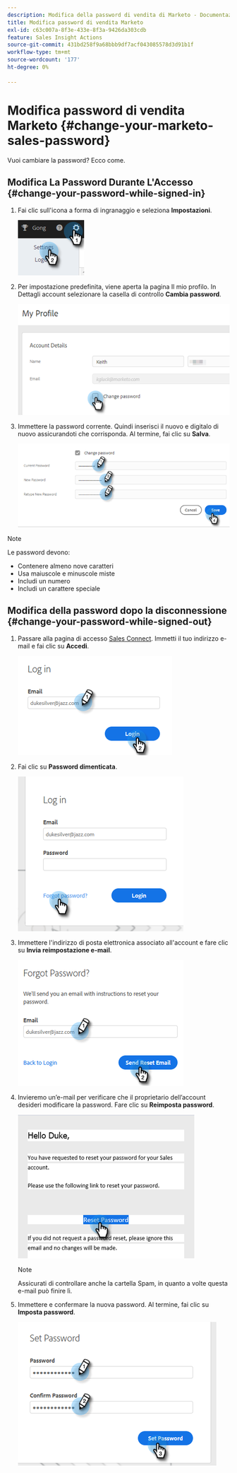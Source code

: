 ```yaml
---
description: Modifica della password di vendita di Marketo - Documentazione di Marketo - Documentazione del prodotto
title: Modifica password di vendita Marketo
exl-id: c63c007a-8f3e-433e-8f3a-9426da303cdb
feature: Sales Insight Actions
source-git-commit: 431bd258f9a68bbb9df7acf043085578d3d91b1f
workflow-type: tm+mt
source-wordcount: '177'
ht-degree: 0%

---
```


# Modifica password di vendita Marketo {#change-your-marketo-sales-password}

Vuoi cambiare la password? Ecco come.

## Modifica La Password Durante L&#39;Accesso {#change-your-password-while-signed-in}

1. Fai clic sull&#39;icona a forma di ingranaggio e seleziona **Impostazioni**.

   ![](assets/change-your-marketo-sales-password-1.png)

1. Per impostazione predefinita, viene aperta la pagina Il mio profilo. In Dettagli account selezionare la casella di controllo **Cambia password**.

   ![](assets/change-your-marketo-sales-password-2.png)

1. Immettere la password corrente. Quindi inserisci il nuovo e digitalo di nuovo assicurandoti che corrisponda. Al termine, fai clic su **Salva**.

   ![](assets/change-your-marketo-sales-password-3.png)

>[!NOTE]
>
>Le password devono:
>
>* Contenere almeno nove caratteri
>* Usa maiuscole e minuscole miste
>* Includi un numero
>* Includi un carattere speciale

## Modifica della password dopo la disconnessione {#change-your-password-while-signed-out}

1. Passare alla pagina di accesso [Sales Connect](https://toutapp.com/login). Immetti il tuo indirizzo e-mail e fai clic su **Accedi**.

   ![](assets/change-your-marketo-sales-password-4.png)

1. Fai clic su **Password dimenticata**.

   ![](assets/change-your-marketo-sales-password-5.png)

1. Immettere l&#39;indirizzo di posta elettronica associato all&#39;account e fare clic su **Invia reimpostazione e-mail**.

   ![](assets/change-your-marketo-sales-password-6.png)

1. Invieremo un’e-mail per verificare che il proprietario dell’account desideri modificare la password. Fare clic su **Reimposta password**.

   ![](assets/change-your-marketo-sales-password-7.png)

   >[!NOTE]
   >
   >Assicurati di controllare anche la cartella Spam, in quanto a volte questa e-mail può finire lì.

1. Immettere e confermare la nuova password. Al termine, fai clic su **Imposta password**.

   ![](assets/change-your-marketo-sales-password-8.png)
